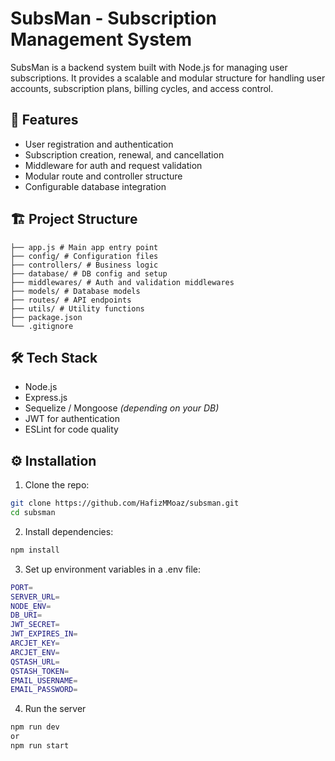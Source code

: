 # SubsMan - Subscription Management System

SubsMan is a backend system built with Node.js for managing user subscriptions. It provides a scalable and modular structure for handling user accounts, subscription plans, billing cycles, and access control.

## 🚀 Features

- User registration and authentication
- Subscription creation, renewal, and cancellation
- Middleware for auth and request validation
- Modular route and controller structure
- Configurable database integration

## 🏗️ Project Structure

    ├── app.js # Main app entry point
    ├── config/ # Configuration files
    ├── controllers/ # Business logic
    ├── database/ # DB config and setup
    ├── middlewares/ # Auth and validation middlewares
    ├── models/ # Database models
    ├── routes/ # API endpoints
    ├── utils/ # Utility functions
    ├── package.json
    └── .gitignore

## 🛠️ Tech Stack

- Node.js
- Express.js
- Sequelize / Mongoose *(depending on your DB)*
- JWT for authentication
- ESLint for code quality

## ⚙️ Installation

1. Clone the repo:
```bash
git clone https://github.com/HafizMMoaz/subsman.git
cd subsman
```
2. Install dependencies:
```bash
npm install
```
3. Set up environment variables in a .env file:
```bash
PORT=
SERVER_URL=
NODE_ENV=
DB_URI=
JWT_SECRET=
JWT_EXPIRES_IN=
ARCJET_KEY=
ARCJET_ENV=
QSTASH_URL=
QSTASH_TOKEN=
EMAIL_USERNAME=
EMAIL_PASSWORD=
```
4. Run the server
```bash
npm run dev
or
npm run start
```